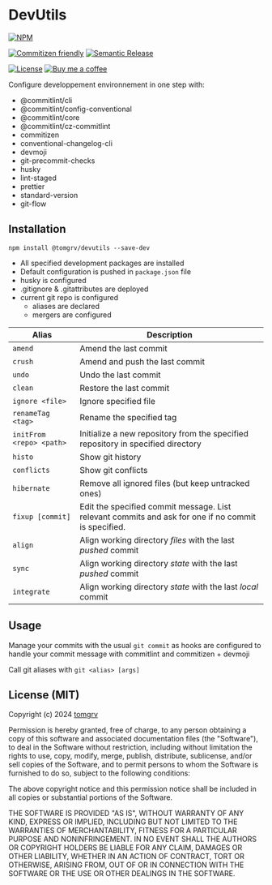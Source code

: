 <!-- @format -->

# DevUtils

[![NPM](https://img.shields.io/npm/v/@tomgrv/devutils?logo=npm)](https://www.npmjs.com/package/@tomgrv/devutils)

[![Commitizen friendly](https://img.shields.io/badge/commitizen-friendly-brightgreen.svg)](http://commitizen.github.io/cz-cli/)
[![Semantic Release](https://img.shields.io/badge/%20%20%F0%9F%93%A6%F0%9F%9A%80-semantic--release-e10079.svg)](https://github.com/semantic-release/semantic-release)

[![License](https://img.shields.io/github/license/tomgrv/devutils.svg)](https://github.com/tomgrv/devutils/blob/master/LICENSE)
[![Buy me a coffee](https://badgen.net/badge/buymeacoffe/tomgrv/yellow?icon=buymeacoffee)](https://buymeacoffee.com/tomgrv)

Configure developpement environnement in one step with:

-   @commitlint/cli
-   @commitlint/config-conventional
-   @commitlint/core
-   @commitlint/cz-commitlint
-   commitizen
-   conventional-changelog-cli
-   devmoji
-   git-precommit-checks
-   husky
-   lint-staged
-   prettier
-   standard-version
-   git-flow

## Installation

```shell
npm install @tomgrv/devutils --save-dev
```

-   All specified development packages are installed
-   Default configuration is pushed in `package.json` file
-   husky is configured
-   .gitignore & .gitattributes are deployed
-   current git repo is configured
    -   aliases are declared
    -   mergers are configured

| Alias                    | Description                                                                                         |
| ------------------------ | --------------------------------------------------------------------------------------------------- |
| `amend`                  | Amend the last commit                                                                               |
| `crush`                  | Amend and push the last commit                                                                      |
| `undo`                   | Undo the last commit                                                                                |
| `clean`                  | Restore the last commit                                                                             |
| `ignore <file>`          | Ignore specified file                                                                               |
| `renameTag <tag>`        | Rename the specified tag                                                                            |
| `initFrom <repo> <path>` | Initialize a new repository from the specified repository in specified directory                    |
| `histo`                  | Show git history                                                                                    |
| `conflicts`              | Show git conflicts                                                                                  |
| `hibernate`              | Remove all ignored files (but keep untracked ones)                                                  |
| `fixup [commit]`         | Edit the specified commit message. List relevant commits and ask for one if no commit is specified. |
| `align`                  | Align working directory _files_ with the last _pushed_ commit                                       |
| `sync`                   | Align working directory _state_ with the last _pushed_ commit                                       |
| `integrate`              | Align working directory _state_ with the last _local_ commit                                        |

## Usage

Manage your commits with the usual `git commit` as hooks are configured to handle your commit message with commitlint and commitizen + devmoji

Call git aliases with `git <alias> [args]`

## License (MIT)

Copyright (c) 2024 [tomgrv](http://www.github.com/tomgrv)

Permission is hereby granted, free of charge, to any person obtaining a copy of this software and associated documentation files (the "Software"), to deal in the Software without restriction, including without limitation the rights to use, copy, modify, merge, publish, distribute, sublicense, and/or sell copies of the Software, and to permit persons to whom the Software is furnished to do so, subject to the following conditions:

The above copyright notice and this permission notice shall be included in all copies or substantial portions of the Software.

THE SOFTWARE IS PROVIDED "AS IS", WITHOUT WARRANTY OF ANY KIND, EXPRESS OR IMPLIED, INCLUDING BUT NOT LIMITED TO THE WARRANTIES OF MERCHANTABILITY, FITNESS FOR A PARTICULAR PURPOSE AND NONINFRINGEMENT. IN NO EVENT SHALL THE AUTHORS OR COPYRIGHT HOLDERS BE LIABLE FOR ANY CLAIM, DAMAGES OR OTHER LIABILITY, WHETHER IN AN ACTION OF CONTRACT, TORT OR OTHERWISE, ARISING FROM, OUT OF OR IN CONNECTION WITH THE SOFTWARE OR THE USE OR OTHER DEALINGS IN THE SOFTWARE.
